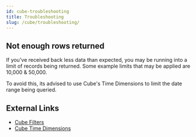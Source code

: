 ```yaml
---
id: cube-troubleshooting
title: Troubleshooting
slug: /cube/troubleshooting/
---
```


## Not enough rows returned

If you've received back less data than expected, you may be running into a limit of records being returned. Some example limits that may be applied are 10,000 & 50,000.

To avoid this, its advised to use Cube's Time Dimensions to limit the date range being queried.

## External Links

-   [Cube Filters](https://cube.dev/docs/product/apis-integrations/rest-api/query-format#filters-format)
-   [Cube Time Dimensions](https://cube.dev/docs/product/apis-integrations/rest-api/query-format#time-dimensions-format)

